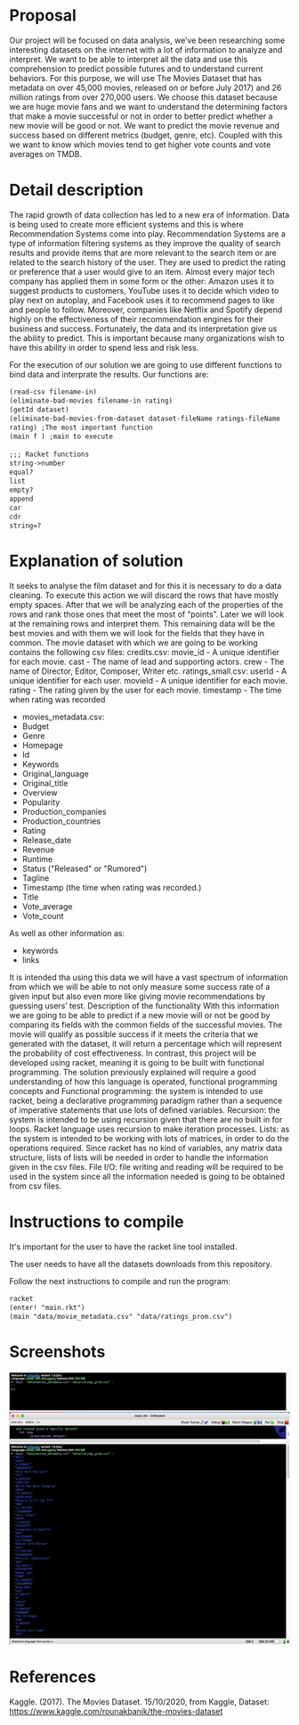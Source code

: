 # Proposal

Our project will be focused on data analysis, we’ve been researching some interesting datasets on the internet with a lot of information to analyze and interpret. We want to be able to interpret all the data and use this comprehension to predict possible futures and to understand current behaviors.
For this purpose, we will use The Movies Dataset that has metadata on over 45,000 movies, released on or before July 2017) and 26 million ratings from over 270,000 users. We choose this dataset because we are huge movie fans and we want to understand the determining factors that make a movie successful or not in order to better predict whether a new movie will be good or not. We want to predict the movie revenue and success based on different metrics (budget, genre, etc). 
Coupled with this we want to know which movies tend to get higher vote counts and vote averages on TMDB.

# Detail description

The rapid growth of data collection has led to a new era of information. Data is being used to create more efficient systems and this is where Recommendation Systems come into play. Recommendation Systems are a type of information filtering systems as they improve the quality of search results and provide items that are more relevant to the search item or are related to the search history of the user.
They are used to predict the rating or preference that a user would give to an item. Almost every major tech company has applied them in some form or the other: Amazon uses it to suggest products to customers, YouTube uses it to decide which video to play next on autoplay, and Facebook uses it to recommend pages to like and people to follow. Moreover, companies like Netflix and Spotify depend highly on the effectiveness of their recommendation engines for their business and success.
Fortunately, the data and its interpretation give us the ability to predict. This is important because many organizations wish to have this ability in order to spend less and risk less.

For the execution of our solution we are going to use different functions to bind data and interprate the results. Our functions are:

```Racket
(read-csv filename-in)
(eliminate-bad-movies filename-in rating)
(getId dataset)
(eliminate-bad-movies-from-dataset dataset-fileName ratings-fileName rating) ;The most important function
(main f ) ;main to execute 

;;; Racket functions
string->number
equal?
list
empty?
append
car
cdr
string=?
```

# Explanation of solution

It seeks to analyse the film dataset and  for this it is necessary to do a data cleaning. To execute this action we will discard the rows that have mostly empty spaces. After that we will be analyzing each of the properties of the rows and rank those ones that meet the most of “points”. Later we will look at the remaining rows and interpret them. This remaining data will be the best movies and with them we will look for the fields that they have in common. 
The movie dataset with which we are going to be working contains the following csv files:
credits.csv:
movie_id - A unique identifier for each movie.
cast - The name of lead and supporting actors.
crew - The name of Director, Editor, Composer, Writer etc.
ratings_small.csv:
userId - A unique identifier for each user.
movieId - A unique identifier for each movie.
rating - The rating given by the user for each movie.
timestamp - The time when rating was recorded

- movies_metadata.csv:
- Budget
- Genre
- Homepage
- Id
- Keywords
- Original_language
- Original_title 
- Overview
- Popularity
- Production_companies
- Production_countries
- Rating
- Release_date
- Revenue
- Runtime
- Status ("Released" or "Rumored")
- Tagline
- Timestamp (the time when rating was recorded.)
- Title
- Vote_average
- Vote_count

As well as other information as:
- keywords
- links

It is intended tha using this data we will have a vast spectrum of information from which we will be able to not only measure some success rate of a given input but also even more like giving movie recommendations by guessing users’ test.
Description of the functionality
With this information we are going to be able to predict if a new movie will or not be good by comparing its fields with the common fields of the successful movies. The movie will qualify as possible success if it meets the criteria that we generated with the dataset, it will return a percentage which will represent the probability of cost effectiveness. In contrast, this project will be developed using racket, meaning it is going to be built with functional programming. The solution previously explained will require a good understanding of how this language is operated, functional programming concepts and
Functional programming: the system is intended to use racket, being a declarative programming paradigm rather than a sequence of imperative statements that use lots of defined variables.
Recursion: the system is intended to be using recursion given that there are no built in for loops. Racket language uses recursion to make iteration processes.
Lists: as the system is intended to be working with  lots of matrices, in order to do the operations required. Since racket has no kind of variables, any matrix data structure, lists of lists will be needed in order to handle the information given in the csv files. 
File I/O: file writing and reading will be required to be used in the system since all the information needed is going to be obtained from csv files.

# Instructions to compile

It's important for the user to have the racket line tool installed.

The user needs to have all the datasets downloads from this repository.

Follow the next instructions to compile and run the program:

``````
racket
(enter! "main.rkt")
(main "data/movie_metadata.csv" "data/ratings_prom.csv")
``````
# Screenshots

<img src="./img/ss1.jpeg">
<img src="./img/ss2.jpeg">

# References

Kaggle. (2017). The Movies Dataset. 15/10/2020, from Kaggle, Dataset: https://www.kaggle.com/rounakbanik/the-movies-dataset
